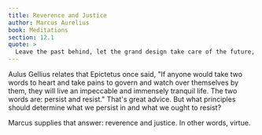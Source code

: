 ```yaml
---
title: Reverence and Justice
author: Marcus Aurelius
book: Meditations
section: 12.1
quote: >
  Leave the past behind, let the grand design take care of the future, and instead only rightly guide the present to reverence and justice. Reverence so that you'll love what you've been allotted, for nature brought you both to each other. Justice so that you'll speak the truth freely and without evasion, and so that you'll act only as the law and value of things require.
---
```


Aulus Gellius relates that Epictetus once said, "If anyone would take two words to heart and take pains to govern and watch over themselves by them, they will live an impeccable and immensely tranquil life. The two words are: persist and resist." That's great advice. But what principles should determine what we persist in and what we ought to resist?

Marcus supplies that answer: reverence and justice. In other words, virtue.

